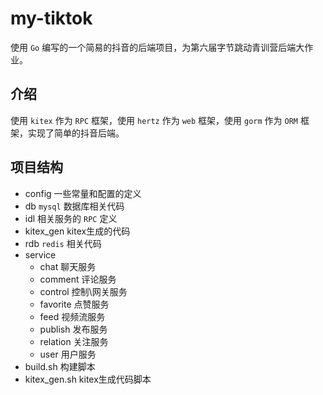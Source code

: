 # my-tiktok

使用 `Go` 编写的一个简易的抖音的后端项目，为第六届字节跳动青训营后端大作业。

## 介绍

使用 `kitex` 作为 `RPC` 框架，使用 `hertz` 作为 `web` 框架，使用 `gorm` 作为
`ORM` 框架，实现了简单的抖音后端。

## 项目结构

- config 一些常量和配置的定义
- db `mysql` 数据库相关代码
- idl 相关服务的 `RPC` 定义
- kitex_gen kitex生成的代码
- rdb `redis` 相关代码
- service 
    - chat 聊天服务
    - comment 评论服务
    - control 控制\网关服务
    - favorite 点赞服务
    - feed 视频流服务
    - publish 发布服务
    - relation 关注服务
    - user 用户服务
- build.sh 构建脚本
- kitex_gen.sh kitex生成代码脚本
